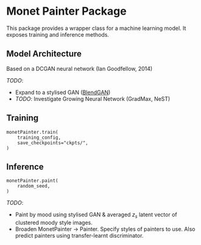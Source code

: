 # **Monet Painter Package**

This package provides a wrapper class for a machine learning model. It exposes training and inference methods.

## **Model Architecture**

Based on a DCGAN neural network (Ian Goodfellow, 2014)

_TODO_: 
- Expand to a stylised GAN ([BlendGAN](https://arxiv.org/pdf/2110.11728.pdf))
- _TODO_: Investigate Growing Neural Network (GradMax, NeST)

## **Training**


```
monetPainter.train(
    training_config,
    save_checkpoints="ckpts/",
)
```

## **Inference**

```
monetPainter.paint(
    random_seed,
)
```

_TODO_:
- Paint by mood using stylised GAN & averaged $z_s$ latent vector of clustered moody style images.
- Broaden MonetPainter $\rightarrow$ Painter. Specify styles of painters to use. Also predict painters using transfer-learnt discriminator.
